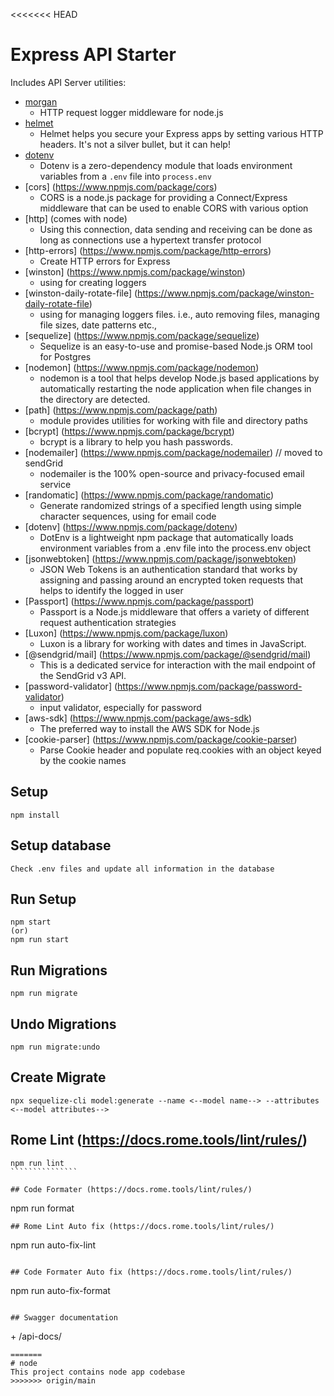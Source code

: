 <<<<<<< HEAD
# Express API Starter

Includes API Server utilities:

* [morgan](https://www.npmjs.com/package/morgan)
    * HTTP request logger middleware for node.js
* [helmet](https://www.npmjs.com/package/helmet)
    * Helmet helps you secure your Express apps by setting various HTTP headers. It's not a silver bullet, but it can help!
* [dotenv](https://www.npmjs.com/package/dotenv)
    * Dotenv is a zero-dependency module that loads environment variables from a `.env` file into `process.env`
* [cors] (https://www.npmjs.com/package/cors)
    * CORS is a node.js package for providing a Connect/Express middleware that can be used to enable CORS with various option
* [http] (comes with node)
    * Using this connection, data sending and receiving can be done as long as connections use a hypertext transfer protocol
* [http-errors] (https://www.npmjs.com/package/http-errors)
    * Create HTTP errors for Express
* [winston] (https://www.npmjs.com/package/winston)
    * using for creating loggers
* [winston-daily-rotate-file] (https://www.npmjs.com/package/winston-daily-rotate-file)
    * using for managing loggers files. i.e., auto removing files, managing file sizes, date patterns etc.,
* [sequelize] (https://www.npmjs.com/package/sequelize)
    * Sequelize is an easy-to-use and promise-based Node.js ORM tool for Postgres
* [nodemon] (https://www.npmjs.com/package/nodemon)
    * nodemon is a tool that helps develop Node.js based applications by automatically restarting the node application when file changes in 
      the directory are detected.
* [path] (https://www.npmjs.com/package/path)
    * module provides utilities for working with file and directory paths
* [bcrypt] (https://www.npmjs.com/package/bcrypt)
    * bcrypt is a library to help you hash passwords.
* [nodemailer] (https://www.npmjs.com/package/nodemailer) // moved to sendGrid 
    * nodemailer is the 100% open-source and privacy-focused email service
* [randomatic] (https://www.npmjs.com/package/randomatic)
    * Generate randomized strings of a specified length using simple character sequences, using for email code
* [dotenv] (https://www.npmjs.com/package/dotenv)
    * DotEnv is a lightweight npm package that automatically loads environment variables from a .env file into the process.env object
* [jsonwebtoken] (https://www.npmjs.com/package/jsonwebtoken)
    * JSON Web Tokens is an authentication standard that works by assigning and passing around an encrypted token requests that helps to identify    the logged in user
* [Passport] (https://www.npmjs.com/package/passport)
    * Passport is a Node.js middleware that offers a variety of different request authentication strategies
* [Luxon] (https://www.npmjs.com/package/luxon)
    * Luxon is a library for working with dates and times in JavaScript.
* [@sendgrid/mail] (https://www.npmjs.com/package/@sendgrid/mail)
    * This is a dedicated service for interaction with the mail endpoint of the SendGrid v3 API.
* [password-validator] (https://www.npmjs.com/package/password-validator)
    * input validator, especially for password
* [aws-sdk] (https://www.npmjs.com/package/aws-sdk)
    * The preferred way to install the AWS SDK for Node.js
* [cookie-parser] (https://www.npmjs.com/package/cookie-parser)
    * Parse Cookie header and populate req.cookies with an object keyed by the cookie names


## Setup

```
npm install
```


## Setup database

```
Check .env files and update all information in the database
```

## Run Setup

```
npm start
(or)
npm run start
```

## Run Migrations

````````
npm run migrate
````````

## Undo Migrations

````````
npm run migrate:undo
````````

## Create Migrate
````````````
npx sequelize-cli model:generate --name <--model name--> --attributes <--model attributes-->
````````````
## Rome Lint (https://docs.rome.tools/lint/rules/)
`````````````````
npm run lint 
```````````````

## Code Formater (https://docs.rome.tools/lint/rules/)
`````````````````
npm run format
```````````````
## Rome Lint Auto fix (https://docs.rome.tools/lint/rules/)
````````````````````````
npm run auto-fix-lint
```````````````

## Code Formater Auto fix (https://docs.rome.tools/lint/rules/)
`````````````````````````
npm run auto-fix-format
`````````````````````````

## Swagger documentation
````````````````````````````
<your backendUrl> + /api-docs/
````````````````````````````
=======
# node
This project contains node app codebase
>>>>>>> origin/main
